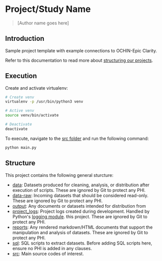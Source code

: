 # Project/Study Name
> [Author name goes here]

## Introduction

Sample project template with example connections to OCHIN-Epic Clarity.

Refer to this documentation to read more about 
[structuring our projects](https://docs.python-guide.org/writing/structure/).

## Execution

Create and activate virtualenv:

``` bash
# Create venv
virtualenv -p /usr/bin/python3 venv

# Active venv
source venv/bin/activate

# Deactivate
deactivate
```

To execute, navigate to the [src folder](./src) and run the following command:

``` bash
python main.py
```

## Structure

This project contains the following general sturcture:

- [data](./src/data): Datasets produced for cleaning, analysis, or distribution 
after execution of scripts. These are ignored by Git to protect any PHI.
- [data-raw](./src/data-raw): Incoming datasets that should be considered read-only.
These are ignored by Git to protect any PHI.
- [output](./src/output): Any documents or datasets intended for distribution from 
- [project_logs](./src/project_logs): Project logs created during development. 
Handled by Python's [logging module](https://docs.python.org/3/library/logging.html).
this project. These are ignored by Git to protect any PHI.
- [reports](./src/reports): Any rendered markdown/HTML documents that support the 
manipulation and analysis of datasets. These are ignored by Git to protect any 
PHI.
- [sql](./src/sql): SQL scripts to extract datasets. Before adding SQL scripts here, 
ensure no PHI is added in any clauses.
- [src](./src): Main source codes of interest.
